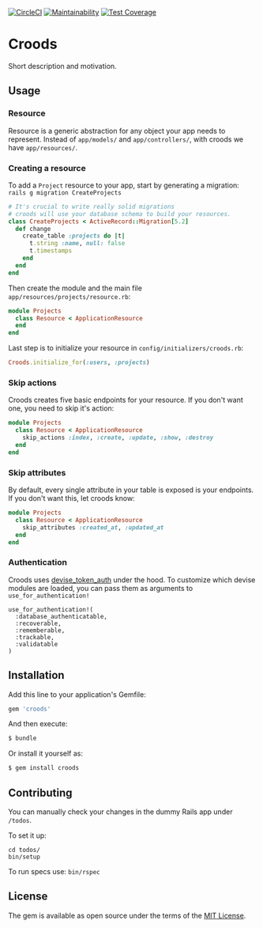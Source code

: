 [![CircleCI](https://circleci.com/gh/SeasonedSoftware/croods-rails.svg?style=svg)](https://circleci.com/gh/SeasonedSoftware/croods-rails)
[![Maintainability](https://api.codeclimate.com/v1/badges/5531c26549b427684578/maintainability)](https://codeclimate.com/github/SeasonedSoftware/croods-rails/maintainability)
[![Test Coverage](https://api.codeclimate.com/v1/badges/5531c26549b427684578/test_coverage)](https://codeclimate.com/github/SeasonedSoftware/croods-rails/test_coverage)

# Croods
Short description and motivation.

## Usage
### Resource
Resource is a generic abstraction for any object your app needs to represent. Instead of `app/models/` and `app/controllers/`, with croods we have `app/resources/`.

### Creating a resource
To add a `Project` resource to your app, start by generating a migration:
```rails g migration CreateProjects```

``` ruby
# It's crucial to write really solid migrations
# croods will use your database schema to build your resources.
class CreateProjects < ActiveRecord::Migration[5.2]
  def change
    create_table :projects do |t|
      t.string :name, null: false
      t.timestamps
    end
  end
end
```
Then create the module and the main file `app/resources/projects/resource.rb`:
```ruby 
module Projects
  class Resource < ApplicationResource
  end
end
```

Last step is to initialize your resource in `config/initializers/croods.rb`:
```ruby
Croods.initialize_for(:users, :projects)
```

### Skip actions
Croods creates five basic endpoints for your resource. If you don't want one, you need to skip it's action:
```ruby
module Projects
  class Resource < ApplicationResource
    skip_actions :index, :create, :update, :show, :destroy
  end
end
```
### Skip attributes
By default, every single attribute in your table is exposed is your endpoints. If you don't want this, let croods know:
```ruby
module Projects
  class Resource < ApplicationResource
    skip_attributes :created_at, :updated_at
  end
end
```

### Authentication
Croods uses [devise_token_auth](https://github.com/lynndylanhurley/devise_token_auth) under the hood.
To customize which devise modules are loaded, you can pass them as arguments to `use_for_authentication!`
```
use_for_authentication!(
  :database_authenticatable,
  :recoverable,
  :rememberable,
  :trackable,
  :validatable
)
```
## Installation
Add this line to your application's Gemfile:

```ruby
gem 'croods'
```

And then execute:
```bash
$ bundle
```

Or install it yourself as:
```bash
$ gem install croods
```


## Contributing

You can manually check your changes in the dummy Rails app under `/todos`.

To set it up:
```
cd todos/
bin/setup
```

To run specs use:
```bin/rspec```

## License
The gem is available as open source under the terms of the [MIT License](https://opensource.org/licenses/MIT).

